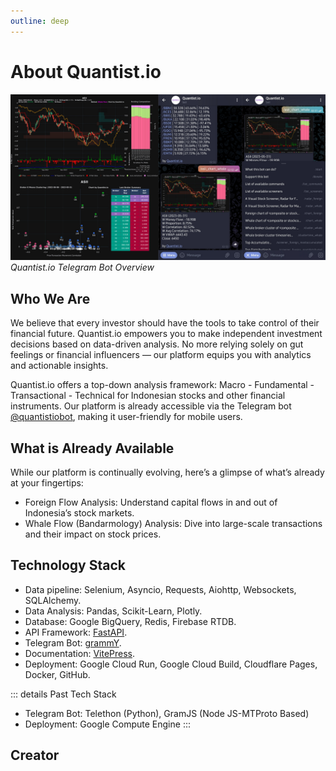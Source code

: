 ```yaml
---
outline: deep
---
```

<script setup>
import { VPTeamMembers } from 'vitepress/theme'

const members = [
  {
    avatar: 'https://image-cdn.solana.fm/images/?imageUrl=https://www.arweave.net/4PUA7Juzm1Yr8uxeVZrLE2hha5UGRWoMxYp94J8JTuM?ext=PNG',
    name: 'Kevin Daffa Arrahman',
    title: 'Creator',
    links: [
        { icon: {
                svg: '<svg xmlns="http://www.w3.org/2000/svg" width="16" height="16" fill="currentColor" class="bi bi-envelope-open" viewBox="0 0 16 16"><path d="M8.47 1.318a1 1 0 0 0-.94 0l-6 3.2A1 1 0 0 0 1 5.4v.817l5.75 3.45L8 8.917l1.25.75L15 6.217V5.4a1 1 0 0 0-.53-.882zM15 7.383l-4.778 2.867L15 13.117zm-.035 6.88L8 10.082l-6.965 4.18A1 1 0 0 0 2 15h12a1 1 0 0 0 .965-.738ZM1 13.116l4.778-2.867L1 7.383v5.734ZM7.059.435a2 2 0 0 1 1.882 0l6 3.2A2 2 0 0 1 16 5.4V14a2 2 0 0 1-2 2H2a2 2 0 0 1-2-2V5.4a2 2 0 0 1 1.059-1.765z"/></svg>'
            }, 
            link: 'mailto:kevin@quantist.io', ariaLabel: 'email'
        },
        // { icon: 'linkedin', link: 'https://linkedin.com/in/kevindaffaarr', ariaLabel: 'linkedin' },
        { icon: 'github', link: 'https://github.com/kevindaffaarr', ariaLabel: 'github' },
        // { icon: 'x', link: 'https://x.com/kevindaffaarr', ariaLabel: 'x' },
        { icon: {
                svg: '<svg xmlns="http://www.w3.org/2000/svg" width="16" height="16" fill="currentColor" class="bi bi-globe2" viewBox="0 0 16 16"><path d="M0 8a8 8 0 1 1 16 0A8 8 0 0 1 0 8m7.5-6.923c-.67.204-1.335.82-1.887 1.855q-.215.403-.395.872c.705.157 1.472.257 2.282.287zM4.249 3.539q.214-.577.481-1.078a7 7 0 0 1 .597-.933A7 7 0 0 0 3.051 3.05q.544.277 1.198.49zM3.509 7.5c.036-1.07.188-2.087.436-3.008a9 9 0 0 1-1.565-.667A6.96 6.96 0 0 0 1.018 7.5zm1.4-2.741a12.3 12.3 0 0 0-.4 2.741H7.5V5.091c-.91-.03-1.783-.145-2.591-.332M8.5 5.09V7.5h2.99a12.3 12.3 0 0 0-.399-2.741c-.808.187-1.681.301-2.591.332zM4.51 8.5c.035.987.176 1.914.399 2.741A13.6 13.6 0 0 1 7.5 10.91V8.5zm3.99 0v2.409c.91.03 1.783.145 2.591.332.223-.827.364-1.754.4-2.741zm-3.282 3.696q.18.469.395.872c.552 1.035 1.218 1.65 1.887 1.855V11.91c-.81.03-1.577.13-2.282.287zm.11 2.276a7 7 0 0 1-.598-.933 9 9 0 0 1-.481-1.079 8.4 8.4 0 0 0-1.198.49 7 7 0 0 0 2.276 1.522zm-1.383-2.964A13.4 13.4 0 0 1 3.508 8.5h-2.49a6.96 6.96 0 0 0 1.362 3.675c.47-.258.995-.482 1.565-.667m6.728 2.964a7 7 0 0 0 2.275-1.521 8.4 8.4 0 0 0-1.197-.49 9 9 0 0 1-.481 1.078 7 7 0 0 1-.597.933M8.5 11.909v3.014c.67-.204 1.335-.82 1.887-1.855q.216-.403.395-.872A12.6 12.6 0 0 0 8.5 11.91zm3.555-.401c.57.185 1.095.409 1.565.667A6.96 6.96 0 0 0 14.982 8.5h-2.49a13.4 13.4 0 0 1-.437 3.008M14.982 7.5a6.96 6.96 0 0 0-1.362-3.675c-.47.258-.995.482-1.565.667.248.92.4 1.938.437 3.008zM11.27 2.461q.266.502.482 1.078a8.4 8.4 0 0 0 1.196-.49 7 7 0 0 0-2.275-1.52c.218.283.418.597.597.932m-.488 1.343a8 8 0 0 0-.395-.872C9.835 1.897 9.17 1.282 8.5 1.077V4.09c.81-.03 1.577-.13 2.282-.287z"/></svg>'
            },
            link: 'https://kevin.quantist.io', ariaLabel: 'website' 
        },
    ]
  }
]
</script>

# About Quantist.io

![Quantist.io Telegram Bot Overview](./quantist-overview.png "Quantist.io Telegram Bot Overview")
*Quantist.io Telegram Bot Overview*

## Who We Are

We believe that every investor should have the tools to take control of their financial future. Quantist.io empowers you to make independent investment decisions based on data-driven analysis. No more relying solely on gut feelings or financial influencers — our platform equips you with analytics and actionable insights.

Quantist.io offers a top-down analysis framework: Macro - Fundamental - Transactional - Technical for Indonesian stocks and other financial instruments. Our platform is already accessible via the Telegram bot [@quantistiobot](https://t.me/quantistiobot), making it user-friendly for mobile users.

## What is Already Available

While our platform is continually evolving, here’s a glimpse of what’s already at your fingertips:
- Foreign Flow Analysis: Understand capital flows in and out of Indonesia’s stock markets.
- Whale Flow (Bandarmology) Analysis: Dive into large-scale transactions and their impact on stock prices.

## Technology Stack <Badge type="tip" text="Python" /> <Badge type="tip" text="NodeJS" />

- Data pipeline: Selenium, Asyncio, Requests, Aiohttp, Websockets, SQLAlchemy.
- Data Analysis: Pandas, Scikit-Learn, Plotly.
- Database: Google BigQuery, Redis, Firebase RTDB.
- API Framework: [FastAPI](https://fastapi.tiangolo.com/).
- Telegram Bot: [grammY](https://grammy.dev/).
- Documentation: [VitePress](https://vitepress.dev/).
- Deployment: Google Cloud Run, Google Cloud Build, Cloudflare Pages, Docker, GitHub.

::: details Past Tech Stack
- Telegram Bot: Telethon (Python), GramJS (Node JS-MTProto Based)
- Deployment: Google Compute Engine
:::

## Creator

<VPTeamMembers size="medium" :members="members" />